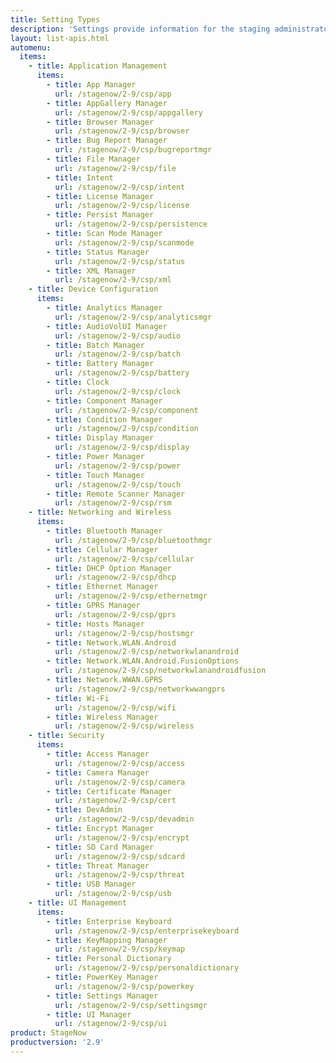 ```yaml
---
title: Setting Types
description: 'Settings provide information for the staging administrator about how to configure and manage settings for use when creating profiles. Each Setting Type lists the parameters and functions available for configuring that particular group of settings.'
layout: list-apis.html
automenu:
  items:
    - title: Application Management
      items:
        - title: App Manager
          url: /stagenow/2-9/csp/app
        - title: AppGallery Manager
          url: /stagenow/2-9/csp/appgallery
        - title: Browser Manager
          url: /stagenow/2-9/csp/browser
        - title: Bug Report Manager
          url: /stagenow/2-9/csp/bugreportmgr
        - title: File Manager
          url: /stagenow/2-9/csp/file
        - title: Intent
          url: /stagenow/2-9/csp/intent
        - title: License Manager
          url: /stagenow/2-9/csp/license
        - title: Persist Manager
          url: /stagenow/2-9/csp/persistence
        - title: Scan Mode Manager
          url: /stagenow/2-9/csp/scanmode
        - title: Status Manager
          url: /stagenow/2-9/csp/status
        - title: XML Manager
          url: /stagenow/2-9/csp/xml
    - title: Device Configuration
      items:
        - title: Analytics Manager
          url: /stagenow/2-9/csp/analyticsmgr
        - title: AudioVolUI Manager
          url: /stagenow/2-9/csp/audio
        - title: Batch Manager
          url: /stagenow/2-9/csp/batch
        - title: Battery Manager
          url: /stagenow/2-9/csp/battery
        - title: Clock
          url: /stagenow/2-9/csp/clock
        - title: Component Manager
          url: /stagenow/2-9/csp/component
        - title: Condition Manager
          url: /stagenow/2-9/csp/condition
        - title: Display Manager
          url: /stagenow/2-9/csp/display
        - title: Power Manager
          url: /stagenow/2-9/csp/power
        - title: Touch Manager
          url: /stagenow/2-9/csp/touch
        - title: Remote Scanner Manager
          url: /stagenow/2-9/csp/rsm
    - title: Networking and Wireless
      items:
        - title: Bluetooth Manager
          url: /stagenow/2-9/csp/bluetoothmgr
        - title: Cellular Manager
          url: /stagenow/2-9/csp/cellular
        - title: DHCP Option Manager
          url: /stagenow/2-9/csp/dhcp
        - title: Ethernet Manager
          url: /stagenow/2-9/csp/ethernetmgr
        - title: GPRS Manager
          url: /stagenow/2-9/csp/gprs
        - title: Hosts Manager
          url: /stagenow/2-9/csp/hostsmgr
        - title: Network.WLAN.Android
          url: /stagenow/2-9/csp/networkwlanandroid
        - title: Network.WLAN.Android.FusionOptions
          url: /stagenow/2-9/csp/networkwlanandroidfusion
        - title: Network.WWAN.GPRS
          url: /stagenow/2-9/csp/networkwwangprs
        - title: Wi-Fi
          url: /stagenow/2-9/csp/wifi
        - title: Wireless Manager
          url: /stagenow/2-9/csp/wireless
    - title: Security
      items:
        - title: Access Manager
          url: /stagenow/2-9/csp/access
        - title: Camera Manager
          url: /stagenow/2-9/csp/camera
        - title: Certificate Manager
          url: /stagenow/2-9/csp/cert
        - title: DevAdmin
          url: /stagenow/2-9/csp/devadmin
        - title: Encrypt Manager
          url: /stagenow/2-9/csp/encrypt
        - title: SD Card Manager
          url: /stagenow/2-9/csp/sdcard
        - title: Threat Manager
          url: /stagenow/2-9/csp/threat
        - title: USB Manager
          url: /stagenow/2-9/csp/usb
    - title: UI Management
      items:
        - title: Enterprise Keyboard
          url: /stagenow/2-9/csp/enterprisekeyboard
        - title: KeyMapping Manager
          url: /stagenow/2-9/csp/keymap
        - title: Personal Dictionary
          url: /stagenow/2-9/csp/personaldictionary
        - title: PowerKey Manager
          url: /stagenow/2-9/csp/powerkey
        - title: Settings Manager
          url: /stagenow/2-9/csp/settingsmgr
        - title: UI Manager
          url: /stagenow/2-9/csp/ui
product: StageNow
productversion: '2.9'
---
```

